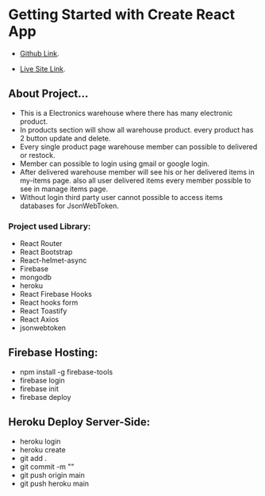 # Getting Started with Create React App

- [Github Link](https://github.com/ProgrammingHeroWC4/warehouse-management-client-side-mdshohed).

- [Live Site Link](https://electronicswarehouse-2078b.web.app/).


## About Project...

- This is a Electronics warehouse where there has many electronic product.
- In products section will show all warehouse product. every product has 2 button update and delete.
- Every single product page warehouse member can possible to delivered or restock. 
- Member can possible to login using gmail or google login.
- After delivered warehouse member will see his or her delivered items in my-items page. also all user delivered items every member possible to see in manage items page. 
- Without login third party user cannot possible to access items databases for JsonWebToken.   

### Project used Library:
- React Router 
- React Bootstrap 
- React-helmet-async
- Firebase 
- mongodb
- heroku
- React Firebase Hooks
- React hooks form 
- React Toastify
- React Axios
- jsonwebtoken

## Firebase Hosting: 

- npm install -g firebase-tools
- firebase login
- firebase init
- firebase deploy

## Heroku Deploy Server-Side:
- heroku login
- heroku create
- git add .
- git commit -m ""
- git push origin main
- git push heroku main